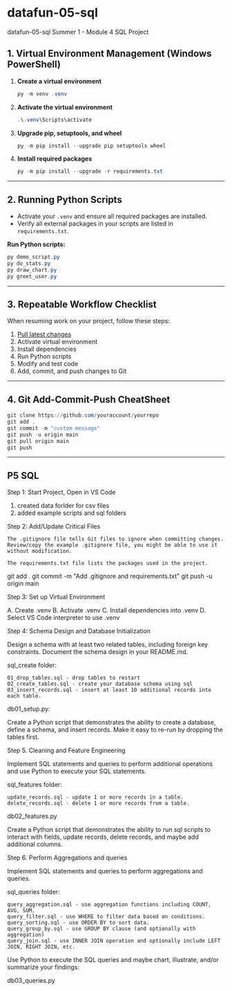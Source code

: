 # datafun-05-sql
datafun-05-sql  Summer 1 - Module 4 SQL Project

## 1. Virtual Environment Management (Windows PowerShell)

1. **Create a virtual environment**
   ```powershell
   py -m venv .venv
   ```

2. **Activate the virtual environment**
   ```powershell
   .\.venv\Scripts\activate
   ```

3. **Upgrade pip, setuptools, and wheel**
   ```powershell
   py -m pip install --upgrade pip setuptools wheel
   ```

4. **Install required packages**
   ```powershell
   py -m pip install --upgrade -r requirements.txt
   ```

---

## 2. Running Python Scripts

- Activate your `.venv` and ensure all required packages are installed.
- Verify all external packages in your scripts are listed in `requirements.txt`.

**Run Python scripts:**
```powershell
py demo_script.py
py do_stats.py
py draw_chart.py
py greet_user.py
```

---

## 3. Repeatable Workflow Checklist

When resuming work on your project, follow these steps:

1. [Pull latest changes](https://github.com/denisecase/pro-analytics-01/tree/main/03-repeatable-workflow)
2. Activate virtual environment
3. Install dependencies
4. Run Python scripts
5. Modify and test code
6. Add, commit, and push changes to Git

---

## 4. Git Add-Commit-Push CheatSheet

```powershell
git clone https://github.com/youraccount/yourrepo
git add .
git commit -m "custom message"
git push -u origin main
git pull origin main
git push
```

---

## P5 SQL

Step 1: Start Project, Open in VS Code

  1. created data forlder for csv files
  2. added example scripts and sql folders

Step 2: Add/Update Critical Files

    The .gitignore file tells Git files to ignore when committing changes.
    Review/copy the example .gitignore file, you might be able to use it without modification.

    The requirements.txt file lists the packages used in the project.

git add .
git commit -m "Add .gitignore and requirements.txt"
git push -u origin main

Step 3: Set up Virtual Environment

A. Create .venv B. Activate .venv C. Install dependencies into .venv D. Select VS Code interpreter to use .venv

Step 4: Schema Design and Database Initialization

Design a schema with at least two related tables, including foreign key constraints. Document the schema design in your README.md.

sql_create folder:

    01_drop_tables.sql - drop tables to restart
    02_create_tables.sql - create your database schema using sql
    03_insert_records.sql - insert at least 10 additional records into each table.

db01_setup.py:

Create a Python script that demonstrates the ability to create a database, define a schema, and insert records. Make it easy to re-run by dropping the tables first.

Step 5. Cleaning and Feature Engineering

Implement SQL statements and queries to perform additional operations and use Python to execute your SQL statements. 

sql_features folder:

    update_records.sql - update 1 or more records in a table.
    delete_records.sql - delete 1 or more records from a table.

db02_features.py

Create a Python script that demonstrates the ability to run sql scripts to interact with fields, update records, delete records, and maybe add additional columns.

Step 6. Perform Aggregations and queries

Implement SQL statements and queries to perform aggregations and queries.

sql_queries folder:

    query_aggregation.sql - use aggregation functions including COUNT, AVG, SUM.
    query_filter.sql - use WHERE to filter data based on conditions.
    query_sorting.sql - use ORDER BY to sort data.
    query_group_by.sql - use GROUP BY clause (and optionally with aggregation)
    query_join.sql - use INNER JOIN operation and optionally include LEFT JOIN, RIGHT JOIN, etc.

Use Python to execute the SQL queries and maybe chart, illustrate, and/or summarize your findings:

db03_queries.py
